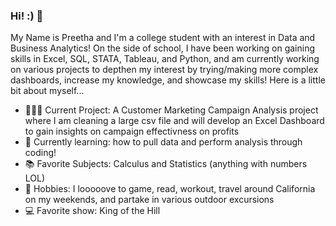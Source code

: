 ### Hi! :) 👋
My Name is Preetha and I'm a college student with an interest in Data and Business Analytics! On the side of school, I have been working on gaining skills in Excel, SQL, STATA, Tableau, and Python, and am currently working on various projects to depthen my interest by trying/making more complex dashboards, increase my knowledge, and showcase my skills! Here is a little bit about myself...

- 👩🏻‍💻 Current Project: A Customer Marketing Campaign Analysis project where I am cleaning a large csv file and will develop an Excel Dashboard to gain insights on campaign effectivness on profits
- 🌱 Currently learning: how to pull data and perform analysis through coding!
- 📚 Favorite Subjects: Calculus and Statistics (anything with numbers LOL) 
- 💭 Hobbies: I looooove to game, read, workout, travel around California on my weekends, and partake in various outdoor excursions 
- 💻 Favorite show: King of the Hill 


